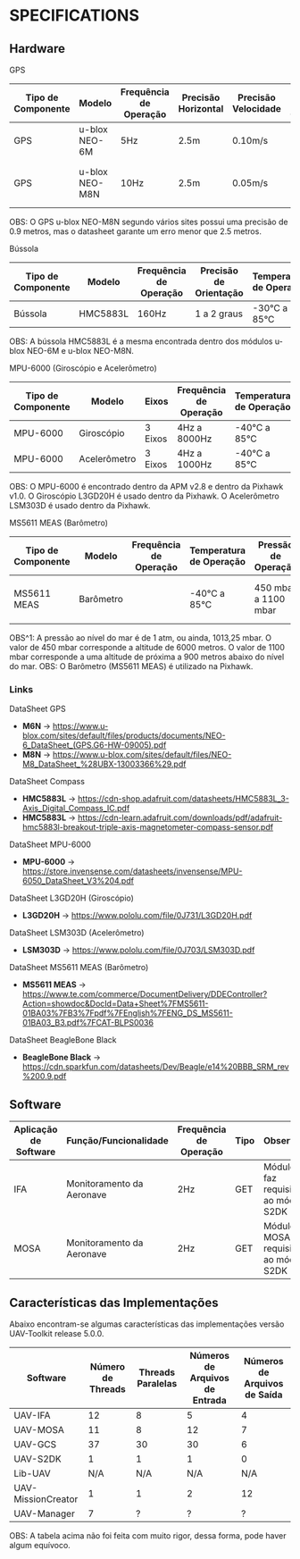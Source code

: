 # SPECIFICATIONS


## Hardware 

GPS

| Tipo de Componente  | Modelo          | Frequência de Operação | Precisão Horizontal | Precisão Velocidade | Precisão de Orientação | Máxima Velocidade | Sistema de Coordenadas | GPSs Suportados               | Temperatura de Operação  |
|---------------------|-----------------|------------------------|---------------------|---------------------|------------------------|-------------------|------------------------|-------------------------------|--------------------------|
| GPS                 | u-blox NEO-6M   | 5Hz                    | 2.5m                | 0.10m/s             | 0.5 graus              | 500m/s            | WGS-84                 | US-Based GPS                  | -40°C a 85°C             |
| GPS                 | u-blox NEO-M8N  | 10Hz                   | 2.5m                | 0.05m/s             | 0.3 graus              | 500m/s            | WGS-84                 | GPS, Galileo, GLONASS, BeiDou | -40°C a 85°C             |

OBS: O GPS u-blox NEO-M8N segundo vários sites possui uma precisão de 0.9 metros, mas o datasheet garante um erro menor que 2.5 metros.

Bússola

| Tipo de Componente  | Modelo          | Frequência de Operação | Precisão de Orientação | Temperatura de Operação       |
|---------------------|-----------------|------------------------|------------------------|-------------------------------|
| Bússola             | HMC5883L        | 160Hz                  | 1 a 2 graus            | -30°C a 85°C                  |

OBS: A bússola HMC5883L é a mesma encontrada dentro dos módulos u-blox NEO-6M e u-blox NEO-M8N. 

MPU-6000 (Giroscópio e Acelerômetro)

| Tipo de Componente  | Modelo          | Eixos   | Frequência de Operação | Temperatura de Operação  |
|---------------------|-----------------|---------|------------------------|--------------------------|
| MPU-6000            | Giroscópio      | 3 Eixos | 4Hz a 8000Hz           | -40°C a 85°C             |
| MPU-6000            | Acelerômetro    | 3 Eixos | 4Hz a 1000Hz           | -40°C a 85°C             |

OBS: O MPU-6000 é encontrado dentro da APM v2.8 e dentro da Pixhawk v1.0. O Giroscópio L3GD20H é usado dentro da Pixhawk. O Acelerômetro LSM303D é usado dentro da Pixhawk.

MS5611 MEAS (Barômetro)

| Tipo de Componente  | Modelo    | Frequência de Operação | Temperatura de Operação | Pressão de Operação  | Precisão da Pressão  | Altitude de Operação^1 |
|---------------------|-----------|------------------------|-------------------------|----------------------|----------------------|------------------------|
| MS5611 MEAS         | Barômetro |                        | -40°C a 85°C            | 450 mbar a 1100 mbar | -1.5 mbar a 1.5 mbar | -900m a 6000m          |

OBS^1: A pressão ao nível do mar é de 1 atm, ou ainda, 1013,25 mbar. O valor de 450 mbar corresponde a altitude de 6000 metros. O valor de 1100 mbar corresponde a uma altitude de próxima a 900 metros abaixo do nível do mar.
OBS: O Barômetro (MS5611 MEAS) é utilizado na Pixhawk.

### Links

DataSheet GPS

* **M6N** -> https://www.u-blox.com/sites/default/files/products/documents/NEO-6_DataSheet_(GPS.G6-HW-09005).pdf
* **M8N** -> https://www.u-blox.com/sites/default/files/NEO-M8_DataSheet_%28UBX-13003366%29.pdf

DataSheet Compass

* **HMC5883L** -> https://cdn-shop.adafruit.com/datasheets/HMC5883L_3-Axis_Digital_Compass_IC.pdf
* **HMC5883L** -> https://cdn-learn.adafruit.com/downloads/pdf/adafruit-hmc5883l-breakout-triple-axis-magnetometer-compass-sensor.pdf

DataSheet MPU-6000

* **MPU-6000** -> https://store.invensense.com/datasheets/invensense/MPU-6050_DataSheet_V3%204.pdf

DataSheet L3GD20H (Giroscópio)

* **L3GD20H** -> https://www.pololu.com/file/0J731/L3GD20H.pdf

DataSheet LSM303D (Acelerômetro)

* **LSM303D** -> https://www.pololu.com/file/0J703/LSM303D.pdf

DataSheet MS5611 MEAS (Barômetro)

* **MS5611 MEAS** -> https://www.te.com/commerce/DocumentDelivery/DDEController?Action=showdoc&DocId=Data+Sheet%7FMS5611-01BA03%7FB3%7Fpdf%7FEnglish%7FENG_DS_MS5611-01BA03_B3.pdf%7FCAT-BLPS0036

DataSheet BeagleBone Black

* **BeagleBone Black** -> https://cdn.sparkfun.com/datasheets/Dev/Beagle/e14%20BBB_SRM_rev%200.9.pdf

## Software 

| Aplicação de Software | Função/Funcionalidade     | Frequência de Operação | Tipo | Observação                                |
|-----------------------|---------------------------|------------------------|------|-------------------------------------------|
| IFA                   | Monitoramento da Aeronave | 2Hz                    | GET  | Módulo IFA faz requisição ao módulo S2DK  |
| MOSA                  | Monitoramento da Aeronave | 2Hz                    | GET  | Módulo MOSA faz requisição ao módulo S2DK |

## Características das Implementações

Abaixo encontram-se algumas características das implementações versão UAV-Toolkit release 5.0.0.

| Software           | Número de Threads | Threads Paralelas | Números de Arquivos de Entrada | Números de Arquivos de Saída |
|--------------------|-------------------|-------------------|--------------------------------|------------------------------|
| UAV-IFA            | 12                | 8                 | 5                              | 4                            |
| UAV-MOSA           | 11                | 8                 | 12                             | 7                            |
| UAV-GCS            | 37                | 30                | 30                             | 6                            |
| UAV-S2DK           | 1                 | 1                 | 1                              | 0                            |
| Lib-UAV            | N/A               | N/A               | N/A                            | N/A                          |
| UAV-MissionCreator | 1                 | 1                 | 2                              | 12                           |
| UAV-Manager        | 7                 | ?                 | ?                              | ?                            |

OBS: A tabela acima não foi feita com muito rigor, dessa forma, pode haver algum equívoco.
